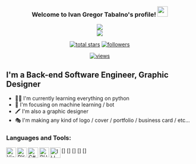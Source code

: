 <h3 align="center">
  Welcome to Ivan Gregor Tabalno's profile!
  <img src="https://media.giphy.com/media/hvRJCLFzcasrR4ia7z/giphy.gif" width="28">
</h3>

<!-- https://readme-typing-svg.herokuapp.com/demo/ -->
<p align="center">
  <a href="https://github.com/DenverCoder1/readme-typing-svg"><img src="https://readme-typing-svg.herokuapp.com?color=%23E1AD01&center=true&vCenter=true&width=350&lines=Back-end+Software+Engineer"></a><br>
  <a href="https://github.com/DenverCoder1/readme-typing-svg"><img src="https://readme-typing-svg.herokuapp.com?color=%23E1AD01&center=true&vCenter=true&width=350&lines=Graphic+Designer"></a>
</p>

<!-- View counter - https://github.com/DenverCoder1/Simple-View-Counter -->
<!-- Star counter - https://github.com/idealclover/GitHub-Star-Counter -->
<p align="center">
  <a href="https://github.com/igmtOfficial?tab=repositories&sort=stargazers">
    <img alt="total stars" title="Total stars on GitHub" src="https://custom-icon-badges.herokuapp.com/badge/dynamic/json?logo=star&color=55960c&labelColor=488207&label=Stars&style=for-the-badge&query=%24.stars&url=https://api.github-star-counter.workers.dev/user/igmtOfficial"/></a>
  
  <a href="https://github.com/igmtOfficial?tab=followers">
    <img alt="followers" title="Follow me on Github" src="https://custom-icon-badges.herokuapp.com/github/followers/igmtOfficial?color=236ad3&labelColor=1155ba&style=for-the-badge&logo=person-add&label=Follow&logoColor=white"/></a>
  </a>
</p>

<!-- src "https://profile-counter.glitch.me/igmtOfficial/count.svg"> -->
 <!-- src="https://visitor-badge.laobi.icu/badge?page_id=igmtOfficial.igmtOfficial"/> -->
 <!-- https://github.com/antonkomarev/github-profile-views-counter -->
<p align="center">
 <a href="https://github.com/igmtOfficial">
  <img alt="views" title="GitHub profile views" src="https://komarev.com/ghpvc/?username=igmtOfficial&style=flat-square">
    </a>
  </p>

  ## I'm a Back-end Software Engineer, Graphic Designer

- 👨‍💻 I'm currently learning everything on python 
- 🤖 I'm focusing on machine learning / bot
- 🖍 I'm also a graphic designer
- 🎭 I'm making any kind of logo / cover / portfolio / business card / etc...

### Languages and Tools:

[<img align="left" alt="Visual Studio Code" width="26px" src="https://i.ibb.co/Cmkj9Jv/Visual-Studio-Code-1-35-icon-svg.png" />]
[<img align="left" alt="PYTHON" width="26px" src="https://i.ibb.co/MV7pVCD/5848152fcef1014c0b5e4967.png" />]
[<img align="left" alt="C#" width="28px" src="https://i.ibb.co/djwS19D/Csharp-Logo.png" />]
[<img align="left" alt="PHOTOSHOP" width="26px" src="https://i.ibb.co/3NT78p5/adobe-photoshop-logo-freelogovectors-net.png" />]
[<img align="left" alt="ILLUSTRATOR" width="28px" src="https://i.ibb.co/JxYYy0J/Illustrator-Logo.png" />]
